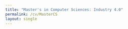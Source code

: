 ```yaml
---
title: "Master's in Computer Sciences: Industry 4.0"
permalink: /cv/MasterCS
layout: single
---
```

